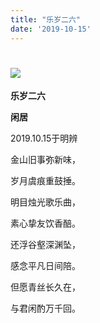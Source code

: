 ```yaml
---
title: "乐岁二六"
date: '2019-10-15'
---
```

  #  ![](/images/heshui.jpg)
  
  **乐岁二六**
  
  **闲居**
  
2019.10.15于明辨 

金山旧事弥新味，

岁月虞痕重鼓捶。

明目烛光歌乐曲， 

素心挚友饮香醅。

还浮谷壑深渊坠， 

感念平凡日间陪。 

但愿青丝长久在， 

与君闲酌万千回。 
